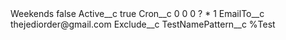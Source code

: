 <?xml version="1.0" encoding="UTF-8"?>
<CustomMetadata xmlns="http://soap.sforce.com/2006/04/metadata" xmlns:xsi="http://www.w3.org/2001/XMLSchema-instance" xmlns:xsd="http://www.w3.org/2001/XMLSchema">
    <label>Weekends</label>
    <protected>false</protected>
    <values>
        <field>Active__c</field>
        <value xsi:type="xsd:boolean">true</value>
    </values>
    <values>
        <field>Cron__c</field>
        <value xsi:type="xsd:string">0 0 0 ? * 1</value>
    </values>
    <values>
        <field>EmailTo__c</field>
        <value xsi:type="xsd:string">thejediorder@gmail.com</value>
    </values>
    <values>
        <field>Exclude__c</field>
        <value xsi:nil="true"/>
    </values>
    <values>
        <field>TestNamePattern__c</field>
        <value xsi:type="xsd:string">%Test</value>
    </values>
</CustomMetadata>
